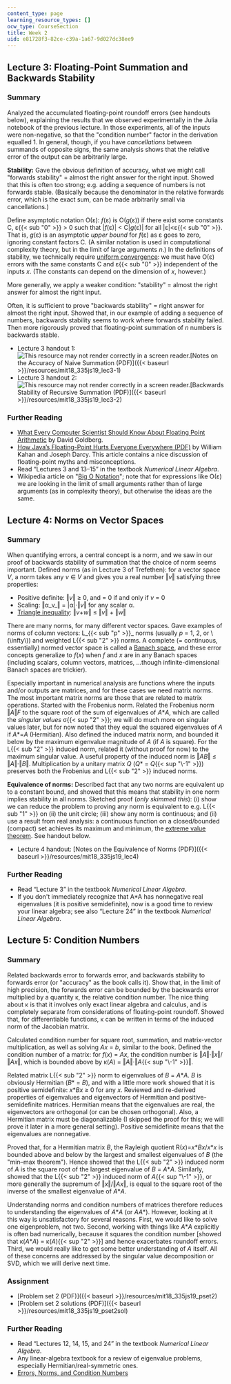 ```yaml
---
content_type: page
learning_resource_types: []
ocw_type: CourseSection
title: Week 2
uid: e81728f3-82ce-c39a-1a67-9d027dc38ee9
---
```


Lecture 3: Floating-Point Summation and Backwards Stability
-----------------------------------------------------------

### Summary

Analyzed the accumulated floating-point roundoff errors (see handouts below), explaining the results that we observed experimentally in the Julia notebook of the previous lecture. In those experiments, all of the inputs were non-negative, so that the "condition number" factor in the derivation equalled 1. In general, though, if you have _cancellations_ between summands of opposite signs, the same analysis shows that the relative error of the output can be arbitrarily large.

**Stability:** Gave the obvious definition of accuracy, what we might call "forwards stability" = almost the right answer for the right input. Showed that this is often too strong; e.g. adding a sequence of numbers is not forwards stable. (Basically because the denominator in the relative forwards error, which is the exact sum, can be made arbitrarily small via cancellations.)

Define asymptotic notation O(ε): _f_(ε) is O(_g_(ε)) if there exist some constants C, ε{{< sub "0" >}} > 0 such that |_f_(ε)| \< C|_g_(ε)| for all |ε|\<ε{{< sub "0" >}}. That is, _g_(ε) is an asymptotic _upper bound_ for _f_(ε) as ε goes to zero, ignoring constant factors C. (A similar notation is used in computational complexity theory, but in the limit of large arguments _n_.) In the definitions of stability, we technically require [uniform convergence](https://en.wikipedia.org/wiki/Uniform_convergence): we must have O(ε) errors with the same constants C and ε{{< sub "0" >}} independent of the inputs _x_. (The constants can depend on the dimension of _x_, however.)

More generally, we apply a weaker condition: "stability" = almost the right answer for almost the right input.

Often, it is sufficient to prove "backwards stability" = right answer for almost the right input. Showed that, in our example of adding a sequence of numbers, backwards stability seems to work where forwards stability failed. Then more rigorously proved that floating-point summation of _n_ numbers is backwards stable.

*   Lecture 3 handout 1: ![This resource may not render correctly in a screen reader.](/images/inacessible.gif)[Notes on the Accuracy of Naive Summation (PDF)]({{< baseurl >}}/resources/mit18_335js19_lec3-1)
*   Lecture 3 handout 2: ![This resource may not render correctly in a screen reader.](/images/inacessible.gif)[Backwards Stability of Recursive Summation (PDF)]({{< baseurl >}}/resources/mit18_335js19_lec3-2)

### Further Reading

*   [What Every Computer Scientist Should Know About Floating Point Arithmetic](http://citeseerx.ist.psu.edu/viewdoc/summary?doi=10.1.1.22.6768) by David Goldberg.
*   [How Java’s Floating-Point Hurts Everyone Everywhere (PDF)](http://www.cs.berkeley.edu/~wkahan/JAVAhurt.pdf) by William Kahan and Joseph Darcy. This article contains a nice discussion of floating-point myths and misconceptions.
*   Read “Lectures 3 and 13–15” in the textbook _Numerical Linear Algebra_.
*   Wikipedia article on "[Big O Notation](https://en.wikipedia.org/wiki/Big_O_notation)"; note that for expressions like O(ε) we are looking in the limit of small arguments rather than of large arguments (as in complexity theory), but otherwise the ideas are the same.

Lecture 4: Norms on Vector Spaces
---------------------------------

### Summary

When quantifying errors, a central concept is a norm, and we saw in our proof of backwards stability of summation that the choice of norm seems important. Defined norms (as in Lecture 3 of Trefethen): for a vector space _V_, a norm takes any _v_ ∈ _V_ and gives you a real number ‖_v_‖ satisfying three properties:

*   Positive definite: ‖_v_‖ ≥ 0, and = 0 if and only if _v_ = 0
*   Scaling: ‖α_v_‖ = |α|⋅‖_v_‖ for any scalar α.
*   [Triangle inequality](https://en.wikipedia.org/wiki/Triangle_inequality): ‖_v_+_w_‖ ≤ ‖_v_‖ + ‖_w_‖

There are many norms, for many different vector spaces. Gave examples of norms of column vectors: L_{{< sub "p" >}}_ norms (usually _p_ \= 1, 2, or \\(\\infty\\)) and weighted L{{< sub "2" >}} norms. A complete (= continuous, essentially) normed vector space is called a [Banach space](https://en.wikipedia.org/wiki/Banach_space), and these error concepts generalize to _f_(_x_) when _f_ and _x_ are in any Banach spaces (including scalars, column vectors, matrices, …though infinite-dimensional Banach spaces are trickier).

Especially important in numerical analysis are functions where the inputs and/or outputs are matrices, and for these cases we need matrix norms. The most important matrix norms are those that are related to matrix operations. Started with the Frobenius norm. Related the Frobenius norm ‖_A_‖_F_ to the square root of the sum of eigenvalues of _A_\*_A_, which are called the _singular values_ σ{{< sup "2" >}}; we will do much more on singular values later, but for now noted that they equal the squared eigenvalues of _A_ if _A_\*=_A_ (Hermitian). Also defined the induced matrix norm, and bounded it below by the maximum eigenvalue magnitude of _A_ (if _A_ is square). For the L{{< sub "2" >}} induced norm, related it (without proof for now) to the maximum singular value. A useful property of the induced norm is ‖_AB_‖ ≤ ‖_A_‖⋅‖_B_‖. Multiplication by a unitary matrix _Q_ (_Q_\* = _Q_{{< sup "\\-1" >}}) preserves both the Frobenius and L{{< sub "2" >}} induced norms.

**Equivalence of norms:** Described fact that any two norms are equivalent up to a constant bound, and showed that this means that stability in one norm implies stability in all norms. Sketched proof (_only skimmed this_): (i) show we can reduce the problem to proving any norm is equivalent to e.g. L{{< sub "1" >}} on (ii) the unit circle; (iii) show any norm is continuous; and (ii) use a result from real analysis: a continuous function on a closed/bounded (compact) set achieves its maximum and minimum, the [extreme value theorem](http://en.wikipedia.org/wiki/Extreme_value_theorem). See handout below.

*   Lecture 4 handout: [Notes on the Equivalence of Norms (PDF)]({{< baseurl >}}/resources/mit18_335js19_lec4)

### Further Reading

*   Read “Lecture 3” in the textbook _Numerical Linear Algebra_.
*   If you don't immediately recognize that A\*A has nonnegative real eigenvalues (it is positive semidefinite), now is a good time to review your linear algebra; see also “Lecture 24” in the textbook _Numerical Linear Algebra_.

Lecture 5: Condition Numbers
----------------------------

### Summary

Related backwards error to forwards error, and backwards stability to forwards error (or "accuracy" as the book calls it). Show that, in the limit of high precision, the forwards error can be bounded by the backwards error multiplied by a quantity κ, the relative condition number. The nice thing about κ is that it involves only exact linear algebra and calculus, and is completely separate from considerations of floating-point roundoff. Showed that, for differentiable functions, κ can be written in terms of the induced norm of the Jacobian matrix.

Calculated condition number for square root, summation, and matrix-vector multiplication, as well as solving _Ax_ \= _b_, similar to the book. Defined the condition number of a matrix: for _f_(_x_) = _Ax_, the condition number is ‖_A_‖⋅‖_x_‖/‖_Ax_‖, which is bounded above by κ(_A_) = ‖_A_‖⋅‖_A_{{< sup "\\-1" >}}‖.

Related matrix L{{< sub "2" >}} norm to eigenvalues of _B_ \= _A_\*_A_. _B_ is obviously Hermitian (_B_\* = _B_), and with a little more work showed that it is positive semidefinite: _x_\*_Bx_ ≥ 0 for any _x_. Reviewed and re-derived properties of eigenvalues and eigenvectors of Hermitian and positive-semidefinite matrices. Hermitian means that the eigenvalues are real, the eigenvectors are orthogonal (or can be chosen orthogonal). Also, a Hermitian matrix must be diagonalizable (I skipped the proof for this; we will prove it later in a more general setting). Positive semidefinite means that the eigenvalues are nonnegative.

Proved that, for a Hermitian matrix _B_, the Rayleigh quotient R(_x_)=_x_\*_Bx_/_x_\*_x_ is bounded above and below by the largest and smallest eigenvalues of _B_ (the "min–max theorem"). Hence showed that the L{{< sub "2" >}} induced norm of _A_ is the square root of the largest eigenvalue of _B_ \= _A_\*_A_. Similarly, showed that the L{{< sub "2" >}} induced norm of _A_{{< sup "\\-1" >}}, or more generally the supremum of ‖_x_‖/‖_Ax_‖, is equal to the square root of the inverse of the smallest eigenvalue of _A_\*_A_.

Understanding norms and condition numbers of matrices therefore reduces to understanding the eigenvalues of _A_\*_A_ (or _AA_\*). However, looking at it this way is unsatisfactory for several reasons. First, we would like to solve one eigenproblem, not two. Second, working with things like _A_\*_A_ explicitly is often bad numerically, because it squares the condition number \[showed that κ(_A_\*_A_) = κ(_A_){{< sup "2" >}}\] and hence exacerbates roundoff errors. Third, we would really like to get some better understanding of _A_ itself. All of these concerns are addressed by the singular value decomposition or SVD, which we will derive next time.

### Assignment

*   [Problem set 2 (PDF)]({{< baseurl >}}/resources/mit18_335js19_pset2)
*   [Problem set 2 solutions (PDF)]({{< baseurl >}}/resources/mit18_335js19_pset2sol)

### Further Reading

*   Read “Lectures 12, 14, 15, and 24” in the textbook _Numerical Linear Algebra_.
*   Any linear-algebra textbook for a review of eigenvalue problems, especially Hermitian/real-symmetric ones.
*   [Errors, Norms, and Condition Numbers](https://nbviewer.jupyter.org/github/stevengj/1806/blob/fall18/lectures/Conditioning.ipynb)
